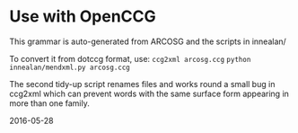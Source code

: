 Use with OpenCCG
==
This grammar is auto-generated from ARCOSG and the scripts in innealan/

To convert it from dotccg format, use:
`ccg2xml arcosg.ccg`
`python innealan/mendxml.py arcosg.ccg`

The second tidy-up script renames files and works round a small bug in ccg2xml
which can prevent words with the same surface form appearing in more than one
family.

2016-05-28
